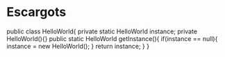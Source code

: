 # Escargots
public class HelloWorld{
	private static HelloWorld instance;
	private HelloWorld(){}
	public static HelloWorld getInstance(){
	if(instance == null){
		instance = new HelloWorld();
	}
	return instance;
	}
}